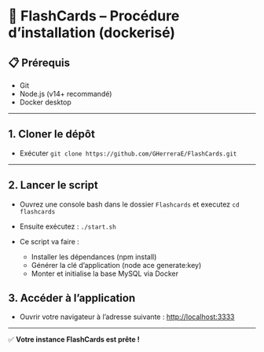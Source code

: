 # 🚀 FlashCards – Procédure d’installation (dockerisé)

## 📋 Prérequis

- Git
- Node.js (v14+ recommandé)
- Docker desktop

---

## 1. Cloner le dépôt

- Exécuter `git clone https://github.com/GHerreraE/FlashCards.git`

---

## 2. Lancer le script

- Ouvrez une console bash dans le dossier `Flashcards` et executez `cd flashcards`
- Ensuite exécutez : `./start.sh`
- Ce script va faire :

  - Installer les dépendances (npm install)
  - Générer la clé d’application (node ace generate:key)
  - Monter et initialise la base MySQL via Docker

## 3. Accéder à l’application

- Ouvrir votre navigateur à l’adresse suivante : [http://localhost:3333](http://localhost:3333/home)

---

✅ **Votre instance FlashCards est prête !**
